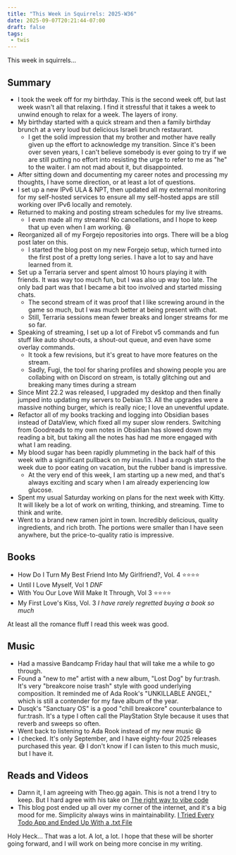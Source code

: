 ```yaml
---
title: "This Week in Squirrels: 2025-W36"
date: 2025-09-07T20:21:44-07:00
draft: false
tags:
 - twis
---
```


This week in squirrels...

## Summary

- I took the week off for my birthday. This is the second week off, but last week wasn't all that relaxing. I find it stressful that it takes a week to unwind enough to relax for a week. The layers of irony.
- My birthday started with a quick stream and then a family birthday brunch at a very loud but delicious Israeli brunch restaurant.
  - I get the solid impression that my brother and mother have really given up the effort to acknowledge my transition. Since it's been over seven years, I can't believe somebody is ever going to try if we are still putting no effort into resisting the urge to refer to me as "he" to the waiter. I am not mad about it, but disappointed.
- After sitting down and documenting my career notes and processing my thoughts, I have some direction, or at least a lot of questions.
- I set up a new IPv6 ULA & NPT, then updated all my external monitoring for my self-hosted services to ensure all my self-hosted apps are still working over IPv6 locally and remotely.
- Returned to making and posting stream schedules for my live streams.
  - I even made all my streams! No cancellations, and I hope to keep that up even when I am working. 😆
- Reorganized all of my Forgejo repositories into orgs. There will be a blog post later on this.
  - I started the blog post on my new Forgejo setup, which turned into the first post of a pretty long series. I have a lot to say and have learned from it.
- Set up a Terraria server and spent almost 10 hours playing it with friends. It was way too much fun, but I was also up way too late. The only bad part was that I became a bit too involved and started missing chats.
  - The second stream of it was proof that I like screwing around in the game so much, but I was much better at being present with chat.
  - Still, Terraria sessions mean fewer breaks and longer streams for me so far.
- Speaking of streaming, I set up a lot of Firebot v5 commands and fun stuff like auto shout-outs, a shout-out queue, and even have some overlay commands.
  - It took a few revisions, but it's great to have more features on the stream.
  - Sadly, Fugi, the tool for sharing profiles and showing people you are collabing with on Discord on stream, is totally glitching out and breaking many times during a stream
- Since Mint 22.2 was released, I upgraded my desktop and then finally jumped into updating my servers to Debian 13. All the upgrades were a massive nothing burger, which is really nice; I love an uneventful update.
- Refactor all of my books tracking and logging into Obsidian bases instead of DataView, which fixed all my super slow renders. Switching from Goodreads to my own notes in Obsidian has slowed down my reading a bit, but taking all the notes has had me more engaged with what I am reading.
- My blood sugar has been rapidly plummeting in the back half of this week with a significant pullback on my insulin. I had a rough start to the week due to poor eating on vacation, but the rubber band is impressive.
  - At the very end of this week, I am starting up a new med, and that's always exciting and scary when I am already experiencing low glucose.
- Spent my usual Saturday working on plans for the next week with Kitty. It will likely be a lot of work on writing, thinking, and streaming. Time to think and write.
- Went to a brand new ramen joint in town. Incredibly delicious, quality ingredients, and rich broth. The portions were smaller than I have seen anywhere, but the price-to-quality ratio is impressive.

## Books

- How Do I Turn My Best Friend Into My Girlfriend?, Vol. 4 ⭐⭐⭐⭐
- Until I Love Myself, Vol 1 _DNF_
- With You Our Love Will Make It Through, Vol 3 ⭐⭐⭐⭐
- My First Love's Kiss, Vol. 3 _I have rarely regretted buying a book so much_

At least all the romance fluff I read this week was good.

## Music

- Had a massive Bandcamp Friday haul that will take me a while to go through.
- Found a "new to me" artist with a new album, "Lost Dog" by fur:trash. It's very "breakcore noise trash" style with good underlying composition. It reminded me of Ada Rook's "UNKILLABLE ANGEL," which is still a contender for my fave album of the year.
- Dusqk's "Sanctuary OS" is a good "chill breakcore" counterbalance to fur:trash. It's a type I often call the PlayStation Style because it uses that reverb and sweeps so often.
- Went back to listening to Ada Rook instead of my new music 😆
- I checked. It's only September, and I have eighty-four 2025 releases purchased this year. 😅 I don't know if I can listen to this much music, but I have it.

## Reads and Videos

- Damn it, I am agreeing with Theo.gg again. This is not a trend I try to keep. But I hard agree with his take on [The right way to vibe code](https://www.youtube.com/watch?v=6TMPWvPG5GA)
- This blog post ended up all over my corner of the internet, and it's a big mood for me. Simplicity always wins in maintainability. [I Tried Every Todo App and Ended Up With a .txt File](https://www.al3rez.com/todo-txt-journey)

Holy Heck... That was a lot. A lot, a lot. I hope that these will be shorter going forward, and I will work on being more concise in my writing.
